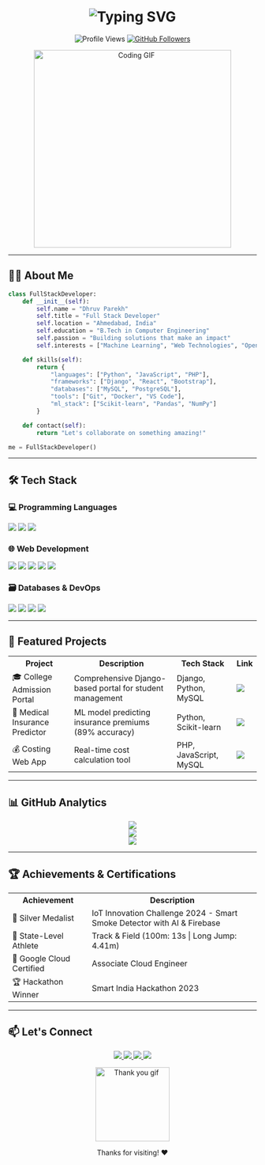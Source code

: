 
<h1 align="center">
  <img src="https://readme-typing-svg.demolab.com?font=Fira+Code&size=30&duration=3000&pause=500&color=4F8CC9&center=true&vCenter=true&width=500&lines=Hey+there%2C+I'm+Dhruv+%F0%9F%91%8B;Full+Stack+Developer;ML+Enthusiast;Problem+Solver" alt="Typing SVG" />
</h1>

<p align="center">
  <img src="https://komarev.com/ghpvc/?username=Dhruv124&label=Profile+Views&color=4F8CC9&style=flat" alt="Profile Views" /> 
  <a href="https://github.com/Dhruv124?tab=followers">
    <img src="https://img.shields.io/github/followers/Dhruv124?label=Followers&style=social" alt="GitHub Followers">
  </a>
</p>

<div align="center">
  <img src="https://media.giphy.com/media/3o7TKtnuHOHHUjR38Y/giphy.gif" width="400" alt="Coding GIF">
</div>

---

## 🧑‍💻 About Me

```python
class FullStackDeveloper:
    def __init__(self):
        self.name = "Dhruv Parekh"
        self.title = "Full Stack Developer"
        self.location = "Ahmedabad, India"
        self.education = "B.Tech in Computer Engineering"
        self.passion = "Building solutions that make an impact"
        self.interests = ["Machine Learning", "Web Technologies", "Open Source"]

    def skills(self):
        return {
            "languages": ["Python", "JavaScript", "PHP"],
            "frameworks": ["Django", "React", "Bootstrap"],
            "databases": ["MySQL", "PostgreSQL"],
            "tools": ["Git", "Docker", "VS Code"],
            "ml_stack": ["Scikit-learn", "Pandas", "NumPy"]
        }

    def contact(self):
        return "Let's collaborate on something amazing!"

me = FullStackDeveloper()
```

---

## 🛠️ Tech Stack

### 💻 Programming Languages
<p>
  <img src="https://img.shields.io/badge/Python-3776AB?style=for-the-badge&logo=python&logoColor=white">
  <img src="https://img.shields.io/badge/JavaScript-F7DF1E?style=for-the-badge&logo=javascript&logoColor=black">
  <img src="https://img.shields.io/badge/PHP-777BB4?style=for-the-badge&logo=php&logoColor=white">
</p>

### 🌐 Web Development
<p>
  <img src="https://img.shields.io/badge/Django-092E20?style=for-the-badge&logo=django&logoColor=white">
  <img src="https://img.shields.io/badge/React-20232A?style=for-the-badge&logo=react&logoColor=61DAFB">
  <img src="https://img.shields.io/badge/Bootstrap-563D7C?style=for-the-badge&logo=bootstrap&logoColor=white">
  <img src="https://img.shields.io/badge/HTML5-E34F26?style=for-the-badge&logo=html5&logoColor=white">
  <img src="https://img.shields.io/badge/CSS3-1572B6?style=for-the-badge&logo=css3&logoColor=white">
</p>

### 🗃️ Databases & DevOps
<p>
  <img src="https://img.shields.io/badge/MySQL-4479A1?style=for-the-badge&logo=mysql&logoColor=white">
  <img src="https://img.shields.io/badge/PostgreSQL-316192?style=for-the-badge&logo=postgresql&logoColor=white">
  <img src="https://img.shields.io/badge/Git-F05032?style=for-the-badge&logo=git&logoColor=white">
  <img src="https://img.shields.io/badge/Docker-2496ED?style=for-the-badge&logo=docker&logoColor=white">
</p>

---

## 🚀 Featured Projects

<table align="center">
<tr>
  <th>Project</th>
  <th>Description</th>
  <th>Tech Stack</th>
  <th>Link</th>
</tr>
<tr>
  <td>🎓 College Admission Portal</td>
  <td>Comprehensive Django-based portal for student management</td>
  <td>Django, Python, MySQL</td>
  <td><a href="https://github.com/Dhruv124/admissionportal"><img src="https://img.shields.io/badge/View-8A2BE2?style=flat-square"></a></td>
</tr>
<tr>
  <td>🏥 Medical Insurance Predictor</td>
  <td>ML model predicting insurance premiums (89% accuracy)</td>
  <td>Python, Scikit-learn</td>
  <td><a href="https://github.com/Dhruv124/medical_insurance_price_prediction_using_ML_python"><img src="https://img.shields.io/badge/View-8A2BE2?style=flat-square"></a></td>
</tr>
<tr>
  <td>💰 Costing Web App</td>
  <td>Real-time cost calculation tool</td>
  <td>PHP, JavaScript, MySQL</td>
  <td><a href="https://github.com/Dhruv124/CostingWebApp"><img src="https://img.shields.io/badge/View-8A2BE2?style=flat-square"></a></td>
</tr>
</table>

---

## 📊 GitHub Analytics

<div align="center">
  <img src="https://github-readme-stats.vercel.app/api?username=Dhruv124&show_icons=true&theme=radical&include_all_commits=true&count_private=true&hide_border=true" />
  <br/>
  <img src="https://github-readme-stats.vercel.app/api/top-langs/?username=Dhruv124&layout=compact&theme=radical&hide_border=true&langs_count=6" />
  <br/>
  <img src="https://streak-stats.demolab.com/?user=Dhruv124&theme=radical&hide_border=true" />
</div>

---

## 🏆 Achievements & Certifications

<table align="center">
<tr>
  <th>Achievement</th>
  <th>Description</th>
</tr>
<tr>
  <td>🥈 Silver Medalist</td>
  <td>IoT Innovation Challenge 2024 - Smart Smoke Detector with AI & Firebase</td>
</tr>
<tr>
  <td>🏅 State-Level Athlete</td>
  <td>Track & Field (100m: 13s | Long Jump: 4.41m)</td>
</tr>
<tr>
  <td>📜 Google Cloud Certified</td>
  <td>Associate Cloud Engineer</td>
</tr>
<tr>
  <td>🏆 Hackathon Winner</td>
  <td>Smart India Hackathon 2023</td>
</tr>
</table>

---

## 📫 Let's Connect

<p align="center">
  <a href="https://www.linkedin.com/in/dhruv-parekh-336b9b213">
    <img src="https://img.shields.io/badge/LinkedIn-0077B5?style=for-the-badge&logo=linkedin&logoColor=white">
  </a>
  <a href="mailto:dhruvparekh2012@gmail.com">
    <img src="https://img.shields.io/badge/Gmail-D14836?style=for-the-badge&logo=gmail&logoColor=white">
  </a>
  <a href="https://github.com/Dhruv124">
    <img src="https://img.shields.io/badge/GitHub-100000?style=for-the-badge&logo=github&logoColor=white">
  </a>
  <a href="https://twitter.com/yourusername">
    <img src="https://img.shields.io/badge/Twitter-1DA1F2?style=for-the-badge&logo=twitter&logoColor=white">
  </a>
</p>

<div align="center">
  <img src="https://media.giphy.com/media/jpVnC65DmYeyRL4LHS/giphy.gif" width="150" alt="Thank you gif">
  <p>Thanks for visiting! ❤️</p>
</div>
